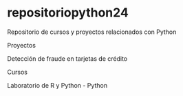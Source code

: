 # repositoriopython24
Repositorio de cursos y proyectos relacionados con Python


Proyectos 

Detección de fraude en tarjetas de crédito

Cursos 

Laboratorio de R y Python - Python
